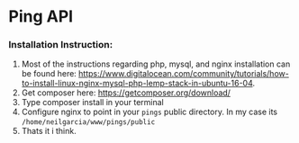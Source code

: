 # Ping API
### Installation Instruction:
1. Most of the instructions regarding php, mysql, and nginx installation can be found here: https://www.digitalocean.com/community/tutorials/how-to-install-linux-nginx-mysql-php-lemp-stack-in-ubuntu-16-04.
2. Get composer here: https://getcomposer.org/download/
3. Type composer install in your terminal
4. Configure nginx to point in your `pings` public directory. In my case its `/home/neilgarcia/www/pings/public`
5. Thats it i think.
